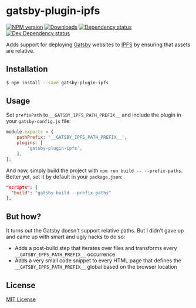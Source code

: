 # gatsby-plugin-ipfs

[![NPM version][npm-image]][npm-url] [![Downloads][downloads-image]][npm-url] [![Dependency status][david-dm-image]][david-dm-url] [![Dev Dependency status][david-dm-dev-image]][david-dm-dev-url] 

[npm-url]:https://npmjs.org/package/gatsby-plugin-ipfs
[npm-image]:https://img.shields.io/npm/v/gatsby-plugin-ipfs.svg
[downloads-image]:https://img.shields.io/npm/dm/gatsby-plugin-ipfs.svg
[david-dm-url]:https://david-dm.org/moxystudio/gatsby-plugin-ipfs
[david-dm-image]:https://img.shields.io/david/moxystudio/gatsby-plugin-ipfs.svg
[david-dm-dev-url]:https://david-dm.org/moxystudio/gatsby-plugin-ipfs?type=dev
[david-dm-dev-image]:https://img.shields.io/david/dev/moxystudio/gatsby-plugin-ipfs.svg

Adds support for deploying [Gatsby](https://www.gatsbyjs.org/) websites to [IPFS](https://ipfs.io/) by ensuring that assets are relative.


## Installation

```sh
$ npm install --save gatsby-plugin-ipfs
```


## Usage

Set `prefixPath` to `__GATSBY_IPFS_PATH_PREFIX__` and include the plugin in your `gatsby-config.js` file:

```js
module.exports = {
    pathPrefix: '__GATSBY_IPFS_PATH_PREFIX__',
    plugins: [
        'gatsby-plugin-ipfs',
    ],
};
```

And now, simply build the project with `npm run build -- --prefix-paths`. Better yet, set it by default in your `package.json`:

```json
"scripts": {
  "build": "gatsby build --prefix-paths"
},
```


## But how?

It turns out the Gatsby doesn't support relative paths. But I didn't gave up and came up with smart and ugly hacks to do so:

- Adds a post-build step that iterates over files and transforms every `__GATSBY_IPFS_PATH_PREFIX__` occurrence
- Adds a very small code snippet to every HTML page that defines the `__GATSBY_IPFS_PATH_PREFIX__` global based on the browser location


## License

[MIT License](http://opensource.org/licenses/MIT)
